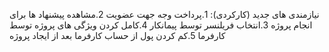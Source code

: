 نیازمندی های جدید (کارکردی):
1.پرداخت وجه جهت عضویت
2.مشاهده پیشنهاد ها برای انجام پروژه
3.انتخاب فریلنسر توسط پیمانکار
4.کامل کردن ویژگی های پروژه توسط کارفرما
5.کم کردن پول از حساب کارفرما بعد از ایجاد پروژه
